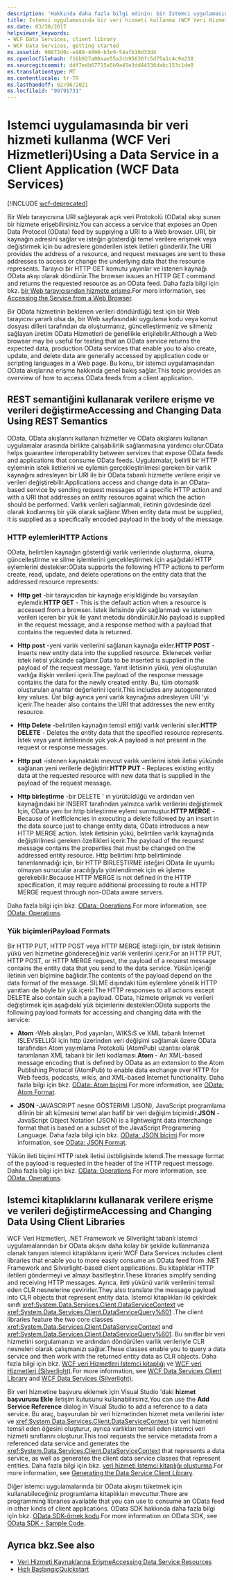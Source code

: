 ```yaml
---
description: 'Hakkında daha fazla bilgi edinin: bir Istemci uygulamasında veri hizmeti kullanma (WCF Veri Hizmetleri)'
title: Istemci uygulamasında bir veri hizmeti kullanma (WCF Veri Hizmetleri)
ms.date: 03/30/2017
helpviewer_keywords:
- WCF Data Services, client library
- WCF Data Services, getting started
ms.assetid: 90872d0c-e989-4490-b3e9-54afb10d33d4
ms.openlocfilehash: f16b927a00aae55a3cb95630fc5d75a1c4c9e238
ms.sourcegitcommit: ddf7edb67715a5b9a45e3dd44536dabc153c1de0
ms.translationtype: MT
ms.contentlocale: tr-TR
ms.lasthandoff: 02/06/2021
ms.locfileid: "99791731"
---
```

# <a name="using-a-data-service-in-a-client-application-wcf-data-services"></a><span data-ttu-id="5f181-103">Istemci uygulamasında bir veri hizmeti kullanma (WCF Veri Hizmetleri)</span><span class="sxs-lookup"><span data-stu-id="5f181-103">Using a Data Service in a Client Application (WCF Data Services)</span></span>

[!INCLUDE [wcf-deprecated](~/includes/wcf-deprecated.md)]

<span data-ttu-id="5f181-104">Bir Web tarayıcısına URI sağlayarak açık veri Protokolü (OData) akışı sunan bir hizmete erişebilirsiniz.</span><span class="sxs-lookup"><span data-stu-id="5f181-104">You can access a service that exposes an Open Data Protocol (OData) feed by supplying a URI to a Web browser.</span></span> <span data-ttu-id="5f181-105">URI, bir kaynağın adresini sağlar ve isteğin gösterdiği temel verilere erişmek veya değiştirmek için bu adreslere gönderilen istek iletileri gönderilir.</span><span class="sxs-lookup"><span data-stu-id="5f181-105">The URI provides the address of a resource, and request messages are sent to these addresses to access or change the underlying data that the resource represents.</span></span> <span data-ttu-id="5f181-106">Tarayıcı bir HTTP GET komutu yayınlar ve istenen kaynağı OData akışı olarak döndürür.</span><span class="sxs-lookup"><span data-stu-id="5f181-106">The browser issues an HTTP GET command and returns the requested resource as an OData feed.</span></span> <span data-ttu-id="5f181-107">Daha fazla bilgi için bkz. [bir Web tarayıcısından hizmete erişme](accessing-the-service-from-a-web-browser-wcf-data-services-quickstart.md).</span><span class="sxs-lookup"><span data-stu-id="5f181-107">For more information, see [Accessing the Service from a Web Browser](accessing-the-service-from-a-web-browser-wcf-data-services-quickstart.md).</span></span>  
  
 <span data-ttu-id="5f181-108">Bir OData hizmetinin beklenen verileri döndürdüğü test için bir Web tarayıcısı yararlı olsa da, bir Web sayfasındaki uygulama kodu veya komut dosyası dilleri tarafından da oluşturmanız, güncelleştirmeniz ve silmeniz sağlayan üretim OData Hizmetleri de genellikle erişilebilir.</span><span class="sxs-lookup"><span data-stu-id="5f181-108">Although a Web browser may be useful for testing that an OData service returns the expected data, production OData services that enable you to also create, update, and delete data are generally accessed by application code or scripting languages in a Web page.</span></span> <span data-ttu-id="5f181-109">Bu konu, bir istemci uygulamasından OData akışlarına erişme hakkında genel bakış sağlar.</span><span class="sxs-lookup"><span data-stu-id="5f181-109">This topic provides an overview of how to access OData feeds from a client application.</span></span>  
  
## <a name="accessing-and-changing-data-using-rest-semantics"></a><span data-ttu-id="5f181-110">REST semantiğini kullanarak verilere erişme ve verileri değiştirme</span><span class="sxs-lookup"><span data-stu-id="5f181-110">Accessing and Changing Data Using REST Semantics</span></span>  

 <span data-ttu-id="5f181-111">OData, OData akışlarını kullanan hizmetler ve OData akışlarını kullanan uygulamalar arasında birlikte çalışabilirlik sağlanmasına yardımcı olur.</span><span class="sxs-lookup"><span data-stu-id="5f181-111">OData helps guarantee interoperability between services that expose OData feeds and applications that consume OData feeds.</span></span> <span data-ttu-id="5f181-112">Uygulamalar, belirli bir HTTP eyleminin istek iletilerini ve eylemin gerçekleştirilmesi gereken bir varlık kaynağını adresleyen bir URI ile bir OData tabanlı hizmette verilere erişir ve verileri değiştirebilir.</span><span class="sxs-lookup"><span data-stu-id="5f181-112">Applications access and change data in an OData-based service by sending request messages of a specific HTTP action and with a URI that addresses an entity resource against which the action should be performed.</span></span> <span data-ttu-id="5f181-113">Varlık verileri sağlanmalı, iletinin gövdesinde özel olarak kodlanmış bir yük olarak sağlanır.</span><span class="sxs-lookup"><span data-stu-id="5f181-113">When entity data must be supplied, it is supplied as a specifically encoded payload in the body of the message.</span></span>  
  
### <a name="http-actions"></a><span data-ttu-id="5f181-114">HTTP eylemleri</span><span class="sxs-lookup"><span data-stu-id="5f181-114">HTTP Actions</span></span>  

 <span data-ttu-id="5f181-115">OData, belirtilen kaynağın gösterdiği varlık verilerinde oluşturma, okuma, güncelleştirme ve silme işlemlerini gerçekleştirmek için aşağıdaki HTTP eylemlerini destekler:</span><span class="sxs-lookup"><span data-stu-id="5f181-115">OData supports the following HTTP actions to perform create, read, update, and delete operations on the entity data that the addressed resource represents:</span></span>  
  
- <span data-ttu-id="5f181-116">**Http get** -bir tarayıcıdan bir kaynağa erişildiğinde bu varsayılan eylemdir.</span><span class="sxs-lookup"><span data-stu-id="5f181-116">**HTTP GET** - This is the default action when a resource is accessed from a browser.</span></span> <span data-ttu-id="5f181-117">İstek iletisinde yük sağlanmadı ve istenen verileri içeren bir yük ile yanıt metodu döndürülür.</span><span class="sxs-lookup"><span data-stu-id="5f181-117">No payload is supplied in the request message, and a response method with a payload that contains the requested data is returned.</span></span>  
  
- <span data-ttu-id="5f181-118">**Http post** -yeni varlık verilerini sağlanan kaynağa ekler.</span><span class="sxs-lookup"><span data-stu-id="5f181-118">**HTTP POST** - Inserts new entity data into the supplied resource.</span></span> <span data-ttu-id="5f181-119">Eklenecek veriler istek iletisi yükünde sağlanır.</span><span class="sxs-lookup"><span data-stu-id="5f181-119">Data to be inserted is supplied in the payload of the request message.</span></span> <span data-ttu-id="5f181-120">Yanıt iletisinin yükü, yeni oluşturulan varlığa ilişkin verileri içerir.</span><span class="sxs-lookup"><span data-stu-id="5f181-120">The payload of the response message contains the data for the newly created entity.</span></span> <span data-ttu-id="5f181-121">Bu, tüm otomatik oluşturulan anahtar değerlerini içerir.</span><span class="sxs-lookup"><span data-stu-id="5f181-121">This includes any autogenerated key values.</span></span> <span data-ttu-id="5f181-122">Üst bilgi ayrıca yeni varlık kaynağına adresleyen URI 'yi içerir.</span><span class="sxs-lookup"><span data-stu-id="5f181-122">The header also contains the URI that addresses the new entity resource.</span></span>  
  
- <span data-ttu-id="5f181-123">**Http Delete** -belirtilen kaynağın temsil ettiği varlık verilerini siler.</span><span class="sxs-lookup"><span data-stu-id="5f181-123">**HTTP DELETE** - Deletes the entity data that the specified resource represents.</span></span> <span data-ttu-id="5f181-124">İstek veya yanıt iletilerinde yük yok.</span><span class="sxs-lookup"><span data-stu-id="5f181-124">A payload is not present in the request or response messages.</span></span>  
  
- <span data-ttu-id="5f181-125">**Http put** -istenen kaynaktaki mevcut varlık verilerini istek iletisi yükünde sağlanan yeni verilerle değiştirir.</span><span class="sxs-lookup"><span data-stu-id="5f181-125">**HTTP PUT** - Replaces existing entity data at the requested resource with new data that is supplied in the payload of the request message.</span></span>  
  
- <span data-ttu-id="5f181-126">**Http birleştirme** -bir DELETE ' ın yürütüldüğü ve ardından veri kaynağındaki bir INSERT tarafından yalnızca varlık verilerini değiştirmek Için, OData yenı bır http birleştirme eylemi sunmuştur.</span><span class="sxs-lookup"><span data-stu-id="5f181-126">**HTTP MERGE** - Because of inefficiencies in executing a delete followed by an insert in the data source just to change entity data, OData introduces a new HTTP MERGE action.</span></span> <span data-ttu-id="5f181-127">İstek iletisinin yükü, belirtilen varlık kaynağında değiştirilmesi gereken özellikleri içerir.</span><span class="sxs-lookup"><span data-stu-id="5f181-127">The payload of the request message contains the properties that must be changed on the addressed entity resource.</span></span> <span data-ttu-id="5f181-128">Http belirtimi http belirtiminde tanımlanmadığı için, bir HTTP BIRLEŞTIRME isteğini OData ile uyumlu olmayan sunucular aracılığıyla yönlendirmek için ek işleme gerekebilir.</span><span class="sxs-lookup"><span data-stu-id="5f181-128">Because HTTP MERGE is not defined in the HTTP specification, it may require additional processing to route a HTTP MERGE request through non-OData aware servers.</span></span>  
  
 <span data-ttu-id="5f181-129">Daha fazla bilgi için bkz. [OData: Operations](https://www.odata.org/documentation/odata-version-2-0/operations/).</span><span class="sxs-lookup"><span data-stu-id="5f181-129">For more information, see [OData: Operations](https://www.odata.org/documentation/odata-version-2-0/operations/).</span></span>
  
### <a name="payload-formats"></a><span data-ttu-id="5f181-130">Yük biçimleri</span><span class="sxs-lookup"><span data-stu-id="5f181-130">Payload Formats</span></span>  

 <span data-ttu-id="5f181-131">Bir HTTP PUT, HTTP POST veya HTTP MERGE isteği için, bir istek iletisinin yükü veri hizmetine göndereceğiniz varlık verilerini içerir.</span><span class="sxs-lookup"><span data-stu-id="5f181-131">For an HTTP PUT, HTTP POST, or HTTP MERGE request, the payload of a request message contains the entity data that you send to the data service.</span></span> <span data-ttu-id="5f181-132">Yükün içeriği iletinin veri biçimine bağlıdır.</span><span class="sxs-lookup"><span data-stu-id="5f181-132">The contents of the payload depend on the data format of the message.</span></span> <span data-ttu-id="5f181-133">SILME dışındaki tüm eylemlere yönelik HTTP yanıtları de böyle bir yük içerir.</span><span class="sxs-lookup"><span data-stu-id="5f181-133">The HTTP responses to all actions except DELETE also contain such a payload.</span></span> <span data-ttu-id="5f181-134">OData, hizmete erişmek ve verileri değiştirmek için aşağıdaki yük biçimlerini destekler:</span><span class="sxs-lookup"><span data-stu-id="5f181-134">OData supports the following payload formats for accessing and changing data with the service:</span></span>  
  
- <span data-ttu-id="5f181-135">**Atom** -Web akışları, Pod yayınları, WIKSıS ve XML tabanlı Internet IŞLEVSELLIĞI için http üzerinden veri değişimi sağlamak üzere OData tarafından Atom yayımlama Protokolü (AtomPub) uzantısı olarak tanımlanan XML tabanlı bir ileti kodlaması.</span><span class="sxs-lookup"><span data-stu-id="5f181-135">**Atom** - An XML-based message encoding that is defined by OData as an extension to the Atom Publishing Protocol (AtomPub) to enable data exchange over HTTP for Web feeds, podcasts, wikis, and XML-based Internet functionality.</span></span> <span data-ttu-id="5f181-136">Daha fazla bilgi için bkz. [OData: Atom biçimi](https://www.odata.org/documentation/odata-version-2-0/atom-format/).</span><span class="sxs-lookup"><span data-stu-id="5f181-136">For more information, see [OData: Atom Format](https://www.odata.org/documentation/odata-version-2-0/atom-format/).</span></span>
  
- <span data-ttu-id="5f181-137">**JSON** -JAVASCRIPT nesne GÖSTERIMI (JSON), JavaScript programlama dilinin bir alt kümesini temel alan hafif bir veri değişim biçimidir.</span><span class="sxs-lookup"><span data-stu-id="5f181-137">**JSON** - JavaScript Object Notation (JSON) is a lightweight data interchange format that is based on a subset of the JavaScript Programming Language.</span></span> <span data-ttu-id="5f181-138">Daha fazla bilgi için bkz. [OData: JSON biçimi](https://www.odata.org/documentation/odata-version-2-0/json-format/).</span><span class="sxs-lookup"><span data-stu-id="5f181-138">For more information, see [OData: JSON Format](https://www.odata.org/documentation/odata-version-2-0/json-format/).</span></span>
  
 <span data-ttu-id="5f181-139">Yükün ileti biçimi HTTP istek iletisi üstbilgisinde istendi.</span><span class="sxs-lookup"><span data-stu-id="5f181-139">The message format of the payload is requested in the header of the HTTP request message.</span></span> <span data-ttu-id="5f181-140">Daha fazla bilgi için bkz. [OData: Operations](https://www.odata.org/documentation/odata-version-2-0/operations/).</span><span class="sxs-lookup"><span data-stu-id="5f181-140">For more information, see [OData: Operations](https://www.odata.org/documentation/odata-version-2-0/operations/).</span></span>
  
## <a name="accessing-and-changing-data-using-client-libraries"></a><span data-ttu-id="5f181-141">Istemci kitaplıklarını kullanarak verilere erişme ve verileri değiştirme</span><span class="sxs-lookup"><span data-stu-id="5f181-141">Accessing and Changing Data Using Client Libraries</span></span>  

 <span data-ttu-id="5f181-142">WCF Veri Hizmetleri, .NET Framework ve Silverlight tabanlı istemci uygulamalarından bir OData akışını daha kolay bir şekilde kullanmanıza olanak tanıyan istemci kitaplıklarını içerir.</span><span class="sxs-lookup"><span data-stu-id="5f181-142">WCF Data Services includes client libraries that enable you to more easily consume an OData feed from .NET Framework and Silverlight-based client applications.</span></span> <span data-ttu-id="5f181-143">Bu kitaplıklar HTTP iletileri göndermeyi ve almayı basitleştirir.</span><span class="sxs-lookup"><span data-stu-id="5f181-143">These libraries simplify sending and receiving HTTP messages.</span></span> <span data-ttu-id="5f181-144">Ayrıca, ileti yükünü varlık verilerini temsil eden CLR nesnelerine çevirirler.</span><span class="sxs-lookup"><span data-stu-id="5f181-144">They also translate the message payload into CLR objects that represent entity data.</span></span> <span data-ttu-id="5f181-145">İstemci kitaplıkları iki çekirdek sınıfı <xref:System.Data.Services.Client.DataServiceContext> ve <xref:System.Data.Services.Client.DataServiceQuery%601> .</span><span class="sxs-lookup"><span data-stu-id="5f181-145">The client libraries feature the two core classes <xref:System.Data.Services.Client.DataServiceContext> and <xref:System.Data.Services.Client.DataServiceQuery%601>.</span></span> <span data-ttu-id="5f181-146">Bu sınıflar bir veri hizmetini sorgulamanızı ve ardından döndürülen varlık verileriyle CLR nesneleri olarak çalışmanızı sağlar.</span><span class="sxs-lookup"><span data-stu-id="5f181-146">These classes enable you to query a data service and then work with the returned entity data as CLR objects.</span></span> <span data-ttu-id="5f181-147">Daha fazla bilgi için bkz. [WCF veri Hizmetleri Istemci kitaplığı](wcf-data-services-client-library.md) ve [WCF veri Hizmetleri (Silverlight)](/previous-versions/windows/silverlight/dotnet-windows-silverlight/cc838234(v=vs.95)).</span><span class="sxs-lookup"><span data-stu-id="5f181-147">For more information, see [WCF Data Services Client Library](wcf-data-services-client-library.md) and [WCF Data Services (Silverlight)](/previous-versions/windows/silverlight/dotnet-windows-silverlight/cc838234(v=vs.95)).</span></span>  
  
 <span data-ttu-id="5f181-148">Bir veri hizmetine başvuru eklemek için Visual Studio 'daki **hizmet başvurusu Ekle** iletişim kutusunu kullanabilirsiniz.</span><span class="sxs-lookup"><span data-stu-id="5f181-148">You can use the **Add Service Reference** dialog in Visual Studio to add a reference to a data service.</span></span> <span data-ttu-id="5f181-149">Bu araç, başvurulan bir veri hizmetinden hizmet meta verilerini ister ve <xref:System.Data.Services.Client.DataServiceContext> bir veri hizmetini temsil eden öğesini oluşturur, ayrıca varlıkları temsil eden istemci veri hizmeti sınıflarını oluşturur.</span><span class="sxs-lookup"><span data-stu-id="5f181-149">This tool requests the service metadata from a referenced data service and generates the <xref:System.Data.Services.Client.DataServiceContext> that represents a data service, as well as generates the client data service classes that represent entities.</span></span> <span data-ttu-id="5f181-150">Daha fazla bilgi için bkz. [veri hizmeti Istemci kitaplığı oluşturma](generating-the-data-service-client-library-wcf-data-services.md).</span><span class="sxs-lookup"><span data-stu-id="5f181-150">For more information, see [Generating the Data Service Client Library](generating-the-data-service-client-library-wcf-data-services.md).</span></span>  
  
 <span data-ttu-id="5f181-151">Diğer istemci uygulamalarında bir OData akışını tüketmek için kullanabileceğiniz programlama kitaplıkları mevcuttur.</span><span class="sxs-lookup"><span data-stu-id="5f181-151">There are programming libraries available that you can use to consume an OData feed in other kinds of client applications.</span></span> <span data-ttu-id="5f181-152">OData SDK hakkında daha fazla bilgi için bkz. [OData SDK-örnek kodu](https://www.odata.org/ecosystem/#sdk).</span><span class="sxs-lookup"><span data-stu-id="5f181-152">For more information on OData SDK, see [OData SDK - Sample Code](https://www.odata.org/ecosystem/#sdk).</span></span>
  
## <a name="see-also"></a><span data-ttu-id="5f181-153">Ayrıca bkz.</span><span class="sxs-lookup"><span data-stu-id="5f181-153">See also</span></span>

- [<span data-ttu-id="5f181-154">Veri Hizmeti Kaynaklarına Erişme</span><span class="sxs-lookup"><span data-stu-id="5f181-154">Accessing Data Service Resources</span></span>](accessing-data-service-resources-wcf-data-services.md)
- [<span data-ttu-id="5f181-155">Hızlı Başlangıç</span><span class="sxs-lookup"><span data-stu-id="5f181-155">Quickstart</span></span>](quickstart-wcf-data-services.md)
